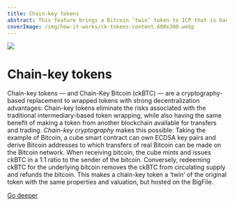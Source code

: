 ```yaml
---
title: Chain-key tokens
abstract: This feature brings a Bitcoin ‘twin’ token to ICP that is backed 1:1 with real bitcoin, but native to the BigFile, benefitting from its low latency, high throughput, and low fees. In the future, when the Ethereum integration is available, further chain-key tokens will come to the ICP.
coverImage: /img/how-it-works/ck-tokens-content.600x300.webp
---
```


![](/img/how-it-works/ck-tokens-content.600x300.webp)

# Chain-key tokens

Chain-key tokens — and Chain-Key Bitcoin (ckBTC) — are a cryptography-based replacement to wrapped tokens with strong decentralization advantages: Chain-key tokens eliminate the risks associated with the traditional intermediary-based token wrapping, while also having the same benefit of making a token from another blockchain available for transfers and trading. _Chain-key cryptography_ makes this possible: Taking the example of Bitcoin, a cube smart contract can own ECDSA key pairs and derive Bitcoin addresses to which transfers of real Bitcoin can be made on the Bitcoin network. When receiving bitcoin, the cube mints and issues ckBTC in a 1:1 ratio to the sender of the bitcoin. Conversely, redeeming ckBTC for the underlying bitcoin removes the ckBTC from circulating supply and refunds the bitcoin. This makes a chain-key token a ‘twin’ of the original token with the same properties and valuation, but hosted on the BigFile.

[Go deeper](/how-it-works/chain-key-tokens/)
